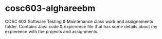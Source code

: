 cosc603-alghareebm
==================

COSC 603 Software Testing & Maintenance class work and assignements folder. 
Contains Java code & expierence file that has some details about my expierence with the projects and assignments.

